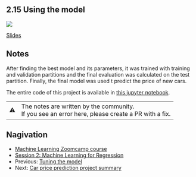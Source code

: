 
## 2.15 Using the model

<a href="https://www.youtube.com/watch?v=KT--uIJozes&list=PL3MmuxUbc_hIhxl5Ji8t4O6lPAOpHaCLR&index=26"><img src="images/thumbnail-2-15.jpg"></a>

[Slides](https://www.slideshare.net/AlexeyGrigorev/ml-zoomcamp-2-slides)

## Notes

After finding the best model and its parameters, it was trained with training and validation partitions and the final evaluation was calculated on the test partition. 
Finally, the final model was used t predict the price of new cars. 

The entire code of this project is available in [this jupyter notebook](https://github.com/alexeygrigorev/mlbookcamp-code/blob/master/chapter-02-car-price/02-carprice.ipynb).  

<table>
   <tr>
      <td>⚠️</td>
      <td>
         The notes are written by the community. <br>
         If you see an error here, please create a PR with a fix.
      </td>
   </tr>
</table>

## Nagivation

* [Machine Learning Zoomcamp course](../)
* [Session 2: Machine Learning for Regression](./)
* Previous: [Tuning the model](14-tuning-model.md)
* Next: [Car price prediction project summary](16-summary.md)
